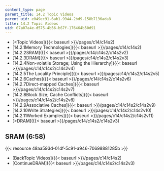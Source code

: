 ```yaml
---
content_type: page
parent_title: 14.2 Topic Videos
parent_uid: e049ec91-6ab1-9944-2bd9-158b7136ada8
title: 14.2 Topic Videos
uid: 07a07a4e-d575-4b56-b67f-176464b50d91
---
```


*   [\<Topic Videos]({{< baseurl >}}/pages/c14/c14s2)
*   [14.2.1Memory Technologies]({{< baseurl >}}/pages/c14/c14s2)
*   [14.2.2SRAM]({{< baseurl >}}/pages/c14/c14s2/c14s2v2)
*   [14.2.3DRAM]({{< baseurl >}}/pages/c14/c14s2/c14s2v3)
*   [14.2.4Non-volatile Storage; Using the Hierarchy]({{< baseurl >}}/pages/c14/c14s2/c14s2v4)
*   [14.2.5The Locality Principle]({{< baseurl >}}/pages/c14/c14s2/c14s2v5)
*   [14.2.6Caches]({{< baseurl >}}/pages/c14/c14s2/c14s2v6)
*   [14.2.7Direct-mapped Caches]({{< baseurl >}}/pages/c14/c14s2/c14s2v7)
*   [14.2.8Block Size; Cache Conflicts]({{< baseurl >}}/pages/c14/c14s2/c14s2v8)
*   [14.2.9Associative Caches]({{< baseurl >}}/pages/c14/c14s2/c14s2v9)
*   [14.2.10Write Strategies]({{< baseurl >}}/pages/c14/c14s2/c14s2v10)
*   [14.2.11Worked Examples]({{< baseurl >}}/pages/c14/c14s2/c14s2v11)
*   [\>DRAM]({{< baseurl >}}/pages/c14/c14s2/c14s2v3)

SRAM (6:58)
-----------

{{< resource 48aa593d-01df-5c91-a946-70698881285b >}}

*   [BackTopic Videos]({{< baseurl >}}/pages/c14/c14s2)
*   [ContinueDRAM]({{< baseurl >}}/pages/c14/c14s2/c14s2v3)